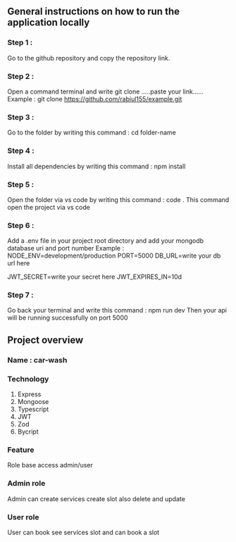## General instructions on how to run the application locally

### Step 1 :

Go to the github repository and copy the repository link.

### Step 2 :

Open a command terminal and write git clone .....paste your link......
Example : git clone https://github.com/rabiul155/example.git

### Step 3 :

Go to the folder by writing this command : cd folder-name

### Step 4 :

Install all dependencies by writing this command : npm install

### Step 5 :

Open the folder via vs code by writing this command : code .
This command open the project via vs code

### Step 6 :

Add a .env file in your project root directory and add your mongodb database uri and port number
Example :
NODE_ENV=development/production
PORT=5000
DB_URL=write your db url here

JWT_SECRET=write your secret here
JWT_EXPIRES_IN=10d

### Step 7 :

Go back your terminal and write this command : npm run dev
Then your api will be running successfully on port 5000

## Project overview

### Name : car-wash

### Technology

1. Express
2. Mongoose
3. Typescript
4. JWT
5. Zod
6. Bycript

### Feature

Role base access admin/user

### Admin role

Admin can create services create slot also delete and update

### User role

User can book see services slot and can book a slot
